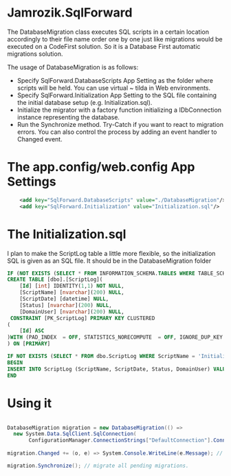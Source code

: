 # Jamrozik.SqlForward

The DatabaseMigration class executes SQL scripts in a certain location accordingly to their file name order one by one just like migrations would be executed on a CodeFirst solution. So it is a Database First automatic migrations solution.

The usage of DatabaseMigration is as follows:
- Specify SqlForward.DatabaseScripts App Setting as the folder where scripts will be held. You can use virtual ~ tilda in Web environments.
- Specify SqlForward.Initialization App Setting to the SQL file containing the initial database setup (e.g. Initialization.sql).
- Initialize the migrator with a factory function initializing a IDbConnection instance representing the database. 
- Run the Synchronize method. Try-Catch if you want to react to migration errors. You can also control the process by adding an event handler to Changed event.

# The app.config/web.config App Settings

```XML
    <add key="SqlForward.DatabaseScripts" value="./DatabaseMigration"/> <!-- Also ~/ virtual directories in Web environments are possible -->
    <add key="SqlForward.Initialization" value="Initialization.sql"/>
```

# The Initialization.sql
I plan to make the ScriptLog table a little more flexible, so the initialization SQL is given as an SQL file. It should be in the DatabaseMigration folder

```SQL
IF (NOT EXISTS (SELECT * FROM INFORMATION_SCHEMA.TABLES WHERE TABLE_SCHEMA = 'dbo' AND  TABLE_NAME = 'ScriptLog'))
CREATE TABLE [dbo].[ScriptLog](
	[Id] [int] IDENTITY(1,1) NOT NULL,
	[ScriptName] [nvarchar](200) NULL,
	[ScriptDate] [datetime] NULL,
	[Status] [nvarchar](200) NULL,
	[DomainUser] [nvarchar](200) NULL,
 CONSTRAINT [PK_ScriptLog] PRIMARY KEY CLUSTERED 
(
	[Id] ASC
)WITH (PAD_INDEX  = OFF, STATISTICS_NORECOMPUTE  = OFF, IGNORE_DUP_KEY = OFF, ALLOW_ROW_LOCKS  = ON, ALLOW_PAGE_LOCKS  = ON) ON [PRIMARY]
) ON [PRIMARY]

IF NOT EXISTS (SELECT * FROM dbo.ScriptLog WHERE ScriptName = 'Initialization.sql')
BEGIN
INSERT INTO ScriptLog (ScriptName, ScriptDate, Status, DomainUser) VALUES ('Initialization.sql',GETDATE(),'Done','NONE');
END
```

# Using it

```csharp

DatabaseMigration migration = new DatabaseMigration(() => 
  new System.Data.SqlClient.SqlConnection(
       ConfigurationManager.ConnectionStrings["DefaultConnection"].ConnectionString));
       
migration.Changed += (o, e) => System.Console.WriteLine(e.Message); // logging some progress.

migration.Synchronize(); // migrate all pending migrations.
```
